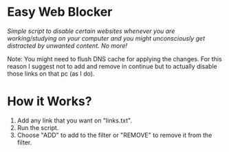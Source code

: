 # Easy Web Blocker

*Simple script to disable certain websites whenever you are working/studying on your computer and you might unconsciously get distracted by unwanted content. No more!*

Note: You might need to flush DNS cache for applying the changes. For this reason I suggest not to add and remove in continue but to actually disable those links on that pc (as I do).


# How it Works?
1. Add any link that you want on "links.txt". 
2. Run the script.
3. Choose "ADD" to add to the filter or "REMOVE" to remove it from the filter.


